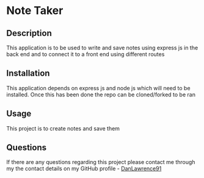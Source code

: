 # Note Taker

## Description

This application is to be used to write and save notes using express js in the back end and to connect it to a front end using different routes

## Installation

This application depends on express js and node js which will need to be installed. Once this has been done the repo can be cloned/forked to be ran

## Usage

This project is to create notes and save them

## Questions

If there are any questions regarding this project please contact me through my the contact details on my GitHub profile - [DanLawrence91](https://github.com/DanLawrence91)
